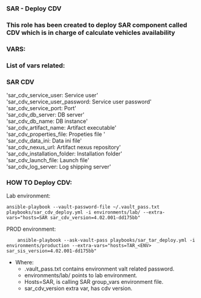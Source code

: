 ### SAR - Deploy CDV
### This role has been created to deploy SAR component called CDV which is in charge of calculate vehicles availability
###
### VARS:

### List of vars related:

### SAR CDV ###
'sar_cdv_service_user: Service user'  
'sar_cdv_service_user_password: Service user password'  
'sar_cdv_service_port: Port'  
'sar_cdv_db_server: DB server'  
'sar_cdv_db_name: DB instance'  
'sar_cdv_artifact_name: Artifact executable'  
'sar_cdv_properties_file: Propeties file '  
'sar_cdv_data_ini: Data ini file'  
'sar_cdv_nexus_url: Artifact nexus repository'  
'sar_cdv_installation_folder: Installation folder'  
'sar_cdv_launch_file: Launch file'  
'sar_cdv_log_server: Log shipping server'  

### HOW TO Deploy CDV:

Lab environment:

	ansible-playbook --vault-password-file ~/.vault_pass.txt playbooks/sar_cdv_deploy.yml -i environments/lab/ --extra-vars="hosts=SAR sar_cdv_version=4.02.001-dd175bb"

PROD environment:

        ansible-playbook --ask-vault-pass playbooks/sar_tar_deploy.yml -i environments/production --extra-vars="hosts=TAR_<ENV> sar_sis_version=4.02.001-dd175bb"

- Where: 
	- .vault_pass.txt contains environment valt related password.
	- environments/lab/ points to lab environment.
	- Hosts=SAR, is calling SAR group_vars environment file.
	- sar_cdv_version extra var, has cdv version.
